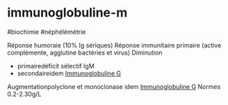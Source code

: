 # immunoglobuline-m
#biochimie #néphélémétrie 


Réponse humoraie (10% Ig sériques)
Réponse immunitaire primaire (active complémente, agglutine bactéries et virus)
Diminution 

- primairedéficit sélectif IgM 
- secondaireidem [Immunoglobuline G](id:6653dbbb-6de9-4386-905d-c1e82b3b448e) 

Augmentationpolyclone et monoclonase idem [Immunoglobuline G](id:6653dbbb-6de9-4386-905d-c1e82b3b448e)
Normes 0.2-2.30g/L 

